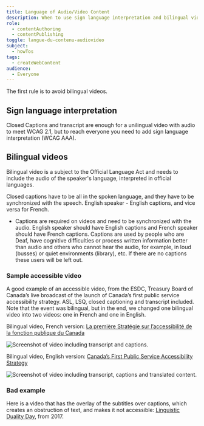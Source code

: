 ```yaml
---
title: Language of Audio/Video Content
description: When to use sign language interpretation and bilingual videos, tools and samples of accessible videos.
role:
  - contentAuthoring
  - contentPublishing
toggle: langue-du-contenu-audiovideo
subject:
  - howTos
tags:
  - createWebContent
audience:
  - Everyone
---
```


The first rule is to avoid bilingual videos.

## Sign language interpretation

Closed Captions and transcript are enough for a unilingual video with audio to meet WCAG 2.1, but to reach everyone you need to add sign language interpretation (WCAG AAA).

## Bilingual videos

Bilingual video is a subject to the Official Language Act and needs to include the audio of the speaker's language, interpreted in official languages.

Closed captions have to be all in the spoken language, and they have to be synchronized with the speech. English speaker - English captions, and vice versa for French.

- Captions are required on videos and need to be synchronized with the audio. English speaker should have English captions and French speaker should have French captions. Captions are used by people who are Deaf, have cognitive difficulties or process written information better than audio and others who cannot hear the audio, for example, in loud (busses) or quiet environments (library), etc. If there are no captions these users will be left out.

### Sample accessible video

A good example of an accessible video, from the ESDC, Treasury Board of Canada’s live broadcast of the launch of Canada’s first public service accessibility strategy. ASL, LSQ, closed captioning and transcript included. Note that the event was bilingual, but in the end, we changed one bilingual video into two videos: one in French and one in English.

Bilingual video, French version: [La première Stratégie sur l’accessibilité de la fonction publique du Canada](https://www.youtube.com/watch?v=acWNxPWQnrE)

<p><img src="{{ pathPrefix }}/img/en/language-of-audio-video-content-en.jpg" class="img-responsive" alt="Screenshot of video including transcript and captions."></p>

Bilingual video, English version: [Canada’s First Public Service Accessibility Strategy](https://www.youtube.com/watch?v=zhrz1NIZkjc&list=PLSUro1UBralqyMDgYaLlF7q3gMGEvEyte&index=2)

<p><img src="{{ pathPrefix }}/img/en/language-of-audio-video-content-fr.jpg" class="img-responsive" alt="Screenshot of video including transcript, captions and translated content."></p>

### Bad example

Here is a video that has the overlay of the subtitles over captions, which creates an obstruction of text, and makes it not accessible: [Linguistic Duality Day](https://www.youtube.com/watch?v=L7JOlOQAK58), from 2017.
